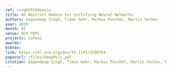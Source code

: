 ```yaml
---
ref: singh2019domain
title: An Abstract Domain for Certifying Neural Networks
authors: Gagandeep Singh, Timon Gehr, Markus Püschel, Martin Vechev
year: 2019
month: 01
venue: ACM POPL
projects: safeai
awards:
bibtex:
link: https://dl.acm.org/doi/10.1145/3290354
paperurl: /files/DeepPoly.pdf
citation: Gagandeep Singh, Timon Gehr, Markus Püschel, Martin Vechev, POPL 2019.
---
```



